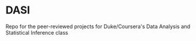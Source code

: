 DASI
====

Repo for the peer-reviewed projects for Duke/Coursera's Data Analysis and Statistical Inference class
